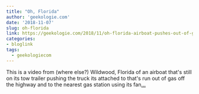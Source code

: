 ```yaml
---
title: "Oh, Florida"
author: 'geekologie.com'
date: '2018-11-07'
slug: oh-florida
link: https://geekologie.com/2018/11/oh-florida-airboat-pushes-out-of-gas-tru.php
categories:
- bloglink
tags:
  - geekologiecom
---
```


This is a video from (where else?) Wildwood, Florida of an airboat that's still on its tow trailer pushing the truck its attached to that's run out of gas off the highway and to the nearest gas station using its fan[... <i class="fas fa-external-link-alt"></i>](https://geekologie.com/2018/11/oh-florida-airboat-pushes-out-of-gas-tru.php)

